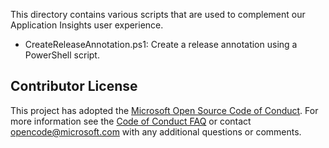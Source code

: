 This directory contains various scripts that are used to complement our Application Insights user experience.

- CreateReleaseAnnotation.ps1: Create a release annotation using a PowerShell script. 

## Contributor License
This project has adopted the [Microsoft Open Source Code of Conduct](https://opensource.microsoft.com/codeofconduct/). For more information see the [Code of Conduct FAQ](https://opensource.microsoft.com/codeofconduct/faq/) or contact [opencode@microsoft.com](mailto:opencode@microsoft.com) with any additional questions or comments.